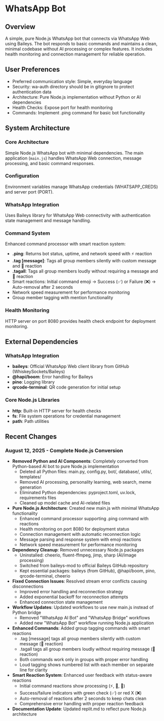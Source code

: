 # WhatsApp Bot

## Overview
A simple, pure Node.js WhatsApp bot that connects via WhatsApp Web using Baileys. The bot responds to basic commands and maintains a clean, minimal codebase without AI processing or complex features. It includes health monitoring and connection management for reliable operation.

## User Preferences
- Preferred communication style: Simple, everyday language
- Security: wa-auth directory should be in gitignore to protect authentication data
- Architecture: Pure Node.js implementation without Python or AI dependencies
- Health Checks: Expose port for health monitoring
- Commands: Implement .ping command for basic bot functionality

## System Architecture
### Core Architecture
Simple Node.js WhatsApp bot with minimal dependencies. The main application (`main.js`) handles WhatsApp Web connection, message processing, and basic command responses.

### Configuration
Environment variables manage WhatsApp credentials (WHATSAPP_CREDS) and server port (PORT).

### WhatsApp Integration
Uses Baileys library for WhatsApp Web connectivity with authentication state management and message handling.

### Command System
Enhanced command processor with smart reaction system:
- **.ping**: Returns bot status, uptime, and network speed with ⚡ reaction
- **.tag [message]**: Tags all group members silently with custom message and 👥 reaction
- **.tagall**: Tags all group members loudly without requiring a message and 🔔 reaction
- Smart reactions: Initial command emoji → Success (✅) or Failure (❌) → Auto-removal after 2 seconds
- Network speed measurement for performance monitoring
- Group member tagging with mention functionality

### Health Monitoring
HTTP server on port 8080 provides health check endpoint for deployment monitoring.

## External Dependencies
### WhatsApp Integration
- **baileys**: Official WhatsApp Web client library from GitHub (WhiskeySockets/Baileys)
- **@hapi/boom**: Error handling for Baileys
- **pino**: Logging library
- **qrcode-terminal**: QR code generation for initial setup

### Core Node.js Libraries
- **http**: Built-in HTTP server for health checks
- **fs**: File system operations for credential management
- **path**: Path utilities

## Recent Changes

### August 12, 2025 - Complete Node.js Conversion
- **Removed Python and AI Components**: Completely converted from Python-based AI bot to pure Node.js implementation
  - Deleted all Python files: main.py, config.py, bot/, database/, utils/, templates/
  - Removed AI processing, personality learning, web search, meme generation
  - Eliminated Python dependencies: pyproject.toml, uv.lock, requirements files
  - Cleaned up model cache and AI-related files
- **Pure Node.js Architecture**: Created new main.js with minimal WhatsApp functionality
  - Enhanced command processor supporting .ping command with reactions
  - Health monitoring on port 8080 for deployment status
  - Connection management with automatic reconnection logic
  - Message parsing and response system with emoji reactions
  - Network speed measurement for performance monitoring
- **Dependency Cleanup**: Removed unnecessary Node.js packages
  - Uninstalled: cheerio, fluent-ffmpeg, jimp, sharp (AI/image processing)
  - Switched from baileys-mod to official Baileys GitHub repository
  - Kept essential packages: baileys (from GitHub), @hapi/boom, pino, qrcode-terminal, cheerio
- **Fixed Connection Issues**: Resolved stream error conflicts causing disconnections
  - Improved error handling and reconnection strategy
  - Added exponential backoff for reconnection attempts
  - Enhanced connection state management
- **Workflow Updates**: Updated workflows to use new main.js instead of Python bridge
  - Removed "WhatsApp AI Bot" and "WhatsApp Bridge" workflows
  - Added new "WhatsApp Bot" workflow running Node.js application
- **Enhanced Commands**: Added group tagging commands with smart reactions
  - .tag [message] tags all group members silently with custom message (👥 reaction)
  - .tagall tags all group members loudly without requiring message (🔔 reaction)
  - Both commands work only in groups with proper error handling
  - Loud tagging shows numbered list with each member on separate line for clarity
- **Smart Reaction System**: Enhanced user feedback with status-aware reactions
  - Initial command reactions show processing (⚡, 👥, 🔔)
  - Success/failure indicators with green check (✅) or red X (❌)
  - Auto-removal of reactions after 2 seconds to keep chats clean
  - Comprehensive error handling with proper reaction feedback
- **Documentation Update**: Updated replit.md to reflect pure Node.js architecture